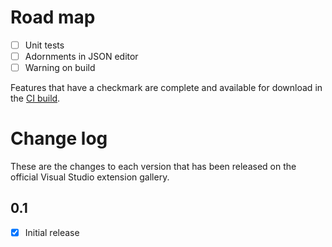 # Road map

- [ ] Unit tests
- [ ] Adornments in JSON editor
- [ ] Warning on build

Features that have a checkmark are complete and available for
download in the
[CI build](http://vsixgallery.com/extension/1fd37423-142f-4267-8221-93163d573b90/).

# Change log

These are the changes to each version that has been released
on the official Visual Studio extension gallery.

## 0.1

- [x] Initial release